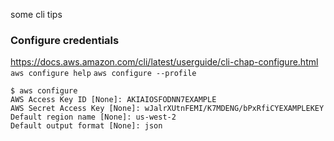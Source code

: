 some cli tips

### Configure credentials
https://docs.aws.amazon.com/cli/latest/userguide/cli-chap-configure.html
`aws configure help`
`aws configure --profile`

```text
$ aws configure
AWS Access Key ID [None]: AKIAIOSFODNN7EXAMPLE
AWS Secret Access Key [None]: wJalrXUtnFEMI/K7MDENG/bPxRfiCYEXAMPLEKEY
Default region name [None]: us-west-2
Default output format [None]: json
```
